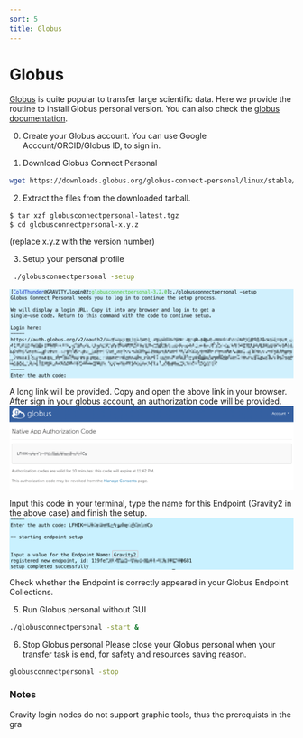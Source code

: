 ```yaml
---
sort: 5
title: Globus
---
```


# Globus
[Globus](https://www.globus.org) is quite popular to transfer large scientific data.
Here we provide the routine to install Globus personal version.  You can also check the [globus documentation](https://docs.globus.org/how-to/globus-connect-personal-linux/).

0. Create your Globus account.
You can use Google Account/ORCID/Globus ID, to sign in.

1. Download Globus Connect Personal
```bash
wget https://downloads.globus.org/globus-connect-personal/linux/stable/globusconnectpersonal-latest.tgz
```

2. Extract the files from the downloaded tarball.
```
$ tar xzf globusconnectpersonal-latest.tgz
$ cd globusconnectpersonal-x.y.z
```
(replace x.y.z with the version number)

3. Setup your personal profile
```bash
 ./globusconnectpersonal -setup
```
<img src="../images/Advanced/globus-setup1.png" width = "600" div align=center />

A long link will be provided.  Copy and open the above link in your browser.  After sign in your globus account, an authorization code will be provided.
<img src="../images/Advanced/globus-setup2.png" width = "600" div align=center />

Input this code in your terminal, type the name for this Endpoint (Gravity2 in the above case) and finish the setup.
<img src="../images/Advanced/globus-setup3.png" width = "600" div align=center />

Check whether the Endpoint is correctly appeared in your Globus Endpoint Collections.

5. Run Globus personal without GUI
```bash
./globusconnectpersonal -start &
```

6. Stop Globus personal
Please close your Globus personal when your transfer task is end, for safety and resources saving reason.
```bash
globusconnectpersonal -stop
```

### Notes
Gravity login nodes do not support graphic tools, thus the prerequists in the gra
